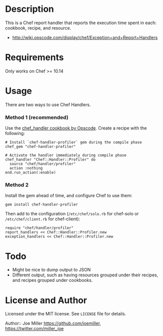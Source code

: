 Description
===========

This is a Chef report handler that reports the execution time spent in each:
cookbook, recipe, and resource.

* http://wiki.opscode.com/display/chef/Exception+and+Report+Handlers

Requirements
============

Only works on Chef >= 10.14

Usage
=====

There are two ways to use Chef Handlers.

### Method 1 (recommended)

Use the
[chef_handler cookbook by Opscode](http://community.opscode.com/cookbooks/chef_handler).
Create a recipe with the following:

    # Install `chef-handler-profiler` gem during the compile phase
    chef_gem "chef-handler-profiler"

    # Activate the handler immediately during compile phase
    chef_handler "Chef::Handler::Profiler" do
      source "chef/handler/profiler"
      action :nothing
    end.run_action(:enable)


### Method 2

Install the gem ahead of time, and configure Chef to use
them:

    gem install chef-handler-profiler

Then add to the configuration (`/etc/chef/solo.rb` for chef-solo or
`/etc/chef/client.rb` for chef-client):

    require "chef/handler/profiler"
    report_handlers << Chef::Handler::Profiler.new
    exception_handlers << Chef::Handler::Profiler.new


Todo
====

- Might be nice to dump output to JSON
- Different output, such as having resources grouped under their recipes,
  and recipes grouped under cookbooks.

License and Author
==================

Licensed under the MIT license. See `LICENSE` file for details.

Author:: Joe Miller <https://github.com/joemiller>, <https://twitter.com/miller_joe>
